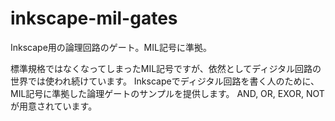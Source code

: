# inkscape-mil-gates
Inkscape用の論理回路のゲート。MIL記号に準拠。

標準規格ではなくなってしまったMIL記号ですが、依然としてディジタル回路の世界では使われ続けています。
Inkscapeでディジタル回路を書く人のために、MIL記号に準拠した論理ゲートのサンプルを提供します。
AND, OR, EXOR, NOTが用意されています。
